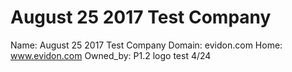 
# August 25 2017 Test Company

Name: August 25 2017 Test Company
Domain: evidon.com
Home: www.evidon.com
Owned_by: P1.2 logo test 4/24
